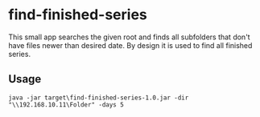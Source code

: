 # find-finished-series
This small app searches the given root and finds all subfolders that don't have files newer than desired date. 
By design it is used to find all finished series. 

## Usage
```
java -jar target\find-finished-series-1.0.jar -dir "\\192.168.10.11\Folder" -days 5
```

